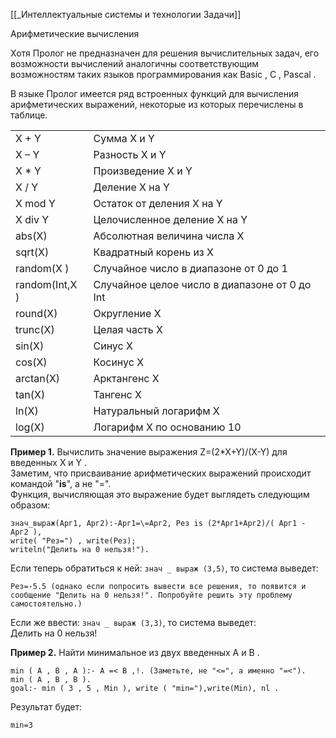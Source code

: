 [[_Интеллектуальные системы и технологии Задачи]]

Арифметические вычисления  

Хотя Пролог не предназначен для решения вычислительных задач, его возможности вычислений аналогичны соответствующим возможностям таких языков программирования как Basic , C , Pascal .

В языке Пролог имеется ряд встроенных функций для вычисления арифметических выражений, некоторые из которых перечислены в таблице.  

|   |   |
|---|---|
|X + Y|Сумма X и Y|
|X – Y|Разность X и Y|
|X * Y|Произведение X и Y|
|X / Y|Деление X на Y|
|X mod Y|Остаток от деления X на Y|
|X div Y|Целочисленное деление X на Y|
|abs(X)|Абсолютная величина числа X|
|sqrt(X)|Квадратный корень из X|
|random(X )|Случайное число в диапазоне от 0 до 1|
|random(Int,X )|Случайное целое число в диапазоне от 0 до Int|
|round(X)|Округление Х|
|trunc(X)|Целая часть Х|
|sin(X)|Синус X|
|cos(X)|Косинус X|
|arctan(X)|Арктангенс Х|
|tan(X)|Тангенс X|
|ln(X)|Натуральный логарифм X|
|log(X)|Логарифм Х по основанию 10|

**Пример 1.**
Вычислить значение выражения Z=(2*X+Y)/(X-Y) для введенных X и Y .  
Заметим, что присваивание арифметических выражений происходит командой "**is**", а не "=".  
Функция, вычисляющая это выражение будет выглядеть следующим образом:   
``` SWI-Prolog
знач_выраж(Арг1, Арг2):-Арг1=\=Арг2, Рез is (2*Арг1+Арг2)/( Арг1 - Арг2 ),  
write( "Рез=") , write(Рез);   
writeln("Делить на 0 нельзя!").   
```
Если теперь обратиться к ней: `знач _ выраж (3,5)`, то система выведет:  
```SWI-Prolog
Рез=-5.5 (однако если попросить вывести все решения, то появится и сообщение "Делить на 0 нельзя!". Попробуйте решить эту проблему самостоятельно.)  
```
Если же ввести: `знач _ выраж (3,3)`, то система выведет:  
Делить на 0 нельзя!

**Пример 2.** Найти минимальное из двух введенных A и B .  
```SWI-Prolog
min ( A , B , A ):- A =< B ,!. (Заметьте, не "<=", а именно "=<").   
min ( A , B , B ).   
goal:- min ( 3 , 5 , Min ), write ( "min="),write(Min), nl .  
```
Результат будет:  
```SWI-Prolog
min=3
```